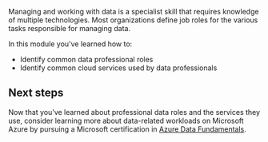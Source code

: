 Managing and working with data is a specialist skill that requires knowledge of multiple technologies. Most organizations define job roles for the various tasks responsible for managing data.

In this module you've learned how to:

- Identify common data professional roles
- Identify common cloud services used by data professionals

## Next steps

Now that you’ve learned about professional data roles and the services they use, consider learning more about data-related workloads on Microsoft Azure by pursuing a Microsoft certification in [Azure Data Fundamentals](/certifications/azure-data-fundamentals/).
